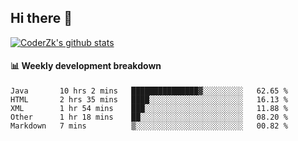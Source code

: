 ## Hi there 👋

[![CoderZk's github stats](https://github-readme-stats.vercel.app/api?username=zhoukuo123&show_icons=true&count_private=true)](https://github.com/anuraghazra/github-readme-stats)

#### :bar_chart: Weekly development breakdown

<!--START_SECTION:waka-->
```text
Java       10 hrs 2 mins   ███████████████▓░░░░░░░░░   62.65 % 
HTML       2 hrs 35 mins   ████░░░░░░░░░░░░░░░░░░░░░   16.13 % 
XML        1 hr 54 mins    ███░░░░░░░░░░░░░░░░░░░░░░   11.88 % 
Other      1 hr 18 mins    ██░░░░░░░░░░░░░░░░░░░░░░░   08.20 % 
Markdown   7 mins          ▒░░░░░░░░░░░░░░░░░░░░░░░░   00.82 % 
```
<!--END_SECTION:waka-->

